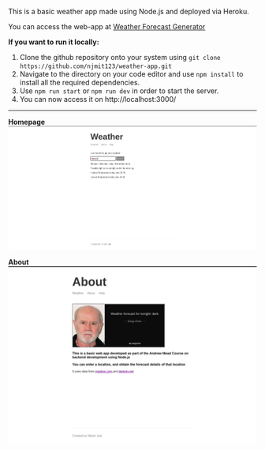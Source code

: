 


This is a basic weather app made using Node.js and deployed via Heroku. 

You can access the web-app at [Weather Forecast Generator](https://weather-app-nilesh.herokuapp.com/)

**If you want to run it locally:**
1. Clone the github repository onto your system using `git clone https://github.com/njmit123/weather-app.git` 
2. Navigate to the directory on your code editor and use `npm install` to install all the required dependencies.
3. Use `npm run start` or `npm run dev` in order to start the server.
4. You can now access it on http://localhost:3000/
----------
**Homepage**
![Homepage](/screenshots/homepage.png?raw=true "Homepage")

**About**
![About](/screenshots/about.png?raw=true "About")
